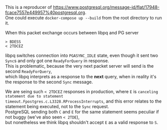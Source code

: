 This is a reproducer of https://www.postgresql.org/message-id/flat/17948-fcace7557e449957%40postgresql.org.
<br>
One could execute `docker-compose up --build` from the root directory to run it.

When this packet exchange occurs between libpq and PG server
```
> BDESS
< 2TDCEZ
```
libpq switches connection into `PGASYNC_IDLE` state, even though it sent two `Sync`s and only got one `ReadyForQuery` in response.<br>
This is problematic, because the very next packet server will send is the second `ReadyForQuery`,<br>
which libpq interprets as a response to the **next** query, when in reality it's the response to the second `Sync` message.

We are seing such `< 2TDCEZ` responses in production, where `E` is `canceling statement due to statement timeout.Fpostgres.c.L3328.RProcessInterrupts`, 
and this error relates to the statement being executed, not to the `Sync` request.<br>
PostgreSQL sending both `C` and `E` for the same statement seems peculiar if not buggy (we've also seen `< 2TDE`),<br>
but nonetheless we think libpq shouldn't accept `E` as a valid response to `S`.
